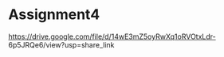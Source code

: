 # Assignment4
https://drive.google.com/file/d/14wE3mZ5oyRwXq1oRVOtxLdr- 6p5JRQe6/view?usp=share_link
